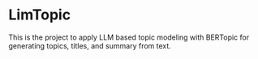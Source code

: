 # LimTopic
This is the project to apply LLM based topic modeling with BERTopic for generating topics, titles, and summary from text.
